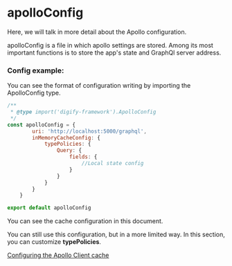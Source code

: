 # apolloConfig

Here, we will talk in more detail about the Apollo configuration.

apolloConfig is a file in which apollo settings are stored. Among its most important functions is to store the app's
state and GraphQl server address.

### Config example:

You can see the format of configuration writing by importing the ApolloConfig type.

```js
/**
 * @type import('digify-framework').ApolloConfig
 */
const apolloConfig = {
        uri: 'http://localhost:5000/graphql',
        inMemoryCacheConfig: {
            typePolicies: {
                Query: {
                    fields: {
                        //Local state config
                    }
                }
            }
        }
    }

export default apolloConfig
```

You can see the cache configuration in this document.

You can still use this configuration, but in a more limited way. In this section, you can customize **typePolicies**.

[Configuring the Apollo Client cache](https://www.apollographql.com/docs/react/caching/cache-configuration/)

